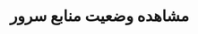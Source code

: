 ---
id: serversCloudResources
title: مشاهده وضعیت منابع سرور
slug: /servers/cloud-server/resources
---